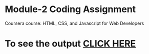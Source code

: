# Module-2 Coding Assignment

Coursera course: HTML, CSS, and Javascript for Web Developers

# To see the output [CLICK HERE](https://atulsatewal.github.io/Coursera-Html-CSS-and-JavaScript-for-Web-Developers/Assignments/Module-2/index.html)
